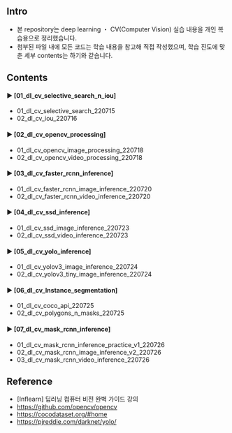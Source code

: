 ####
## Intro
- 본 repository는 deep learning ・ CV(Computer Vision) 실습 내용을 개인 복습용으로 정리했습니다.
- 첨부된 파일 내에 모든 코드는 학습 내용을 참고해 직접 작성했으며, 학습 진도에 맞춘 세부 contents는 하기와 같습니다.
####
## Contents
#### ► [01_dl_cv_selective_search_n_iou]  
- 01_dl_cv_selective_search_220715  
- 02_dl_cv_iou_220716  
####
#### ► [02_dl_cv_opencv_processing]  
- 01_dl_cv_opencv_image_processing_220718  
- 02_dl_cv_opencv_video_processing_220718  
####
#### ► [03_dl_cv_faster_rcnn_inference]  
- 01_dl_cv_faster_rcnn_image_inference_220720  
- 02_dl_cv_faster_rcnn_video_inference_220720  
####
#### ► [04_dl_cv_ssd_inference]  
- 01_dl_cv_ssd_image_inference_220723  
- 02_dl_cv_ssd_video_inference_220723  
####
#### ► [05_dl_cv_yolo_inference]  
- 01_dl_cv_yolov3_image_inference_220724  
- 02_dl_cv_yolov3_tiny_image_inference_220724  
####
#### ► [06_dl_cv_Instance_segmentation]  
- 01_dl_cv_coco_api_220725  
- 02_dl_cv_polygons_n_masks_220725  
####
#### ► [07_dl_cv_mask_rcnn_inference]  
- 01_dl_cv_mask_rcnn_inference_practice_v1_220726  
- 02_dl_cv_mask_rcnn_image_inference_v2_220726
- 03_dl_cv_mask_rcnn_video_inference_220726  
####
## Reference
- [Inflearn] 딥러닝 컴퓨터 비전 완벽 가이드 강의
- https://github.com/opencv/opencv
- https://cocodataset.org/#home
- https://pjreddie.com/darknet/yolo/
####
